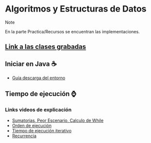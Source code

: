 # Algoritmos y Estructuras de Datos

> [!NOTE]
> En la parte Practica/Recursos se encuentran las implementaciones.

## [Link a las clases grabadas](https://docs.google.com/document/d/1KbsWewnOF-8gymmOr1F3S94ANO8lf0M3/edit)

## Iniciar en Java ☕
  - [Guía descarga del entorno](https://github.com/Piggypink8/AyED/blob/main/Practicas/Listas/2023_TP01A_JDK_Eclipse.pdf)

## Tiempo de ejecución ⌚

### Links videos de explicación 
  - [Sumatorias, Peor Escenario, Calculo de While](https://youtu.be/FedP4d6yOT0)
  - [Orden de ejecución](https://youtu.be/hvy2FbS70Kg)
  - [Tiempo de ejecución iterativo](https://youtu.be/0tnznEEK_p4)
  - [Recurrencia](https://youtu.be/h5Ur0RSj6WU)
